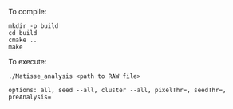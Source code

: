 To compile:

```
mkdir -p build
cd build
cmake ..
make
```

To execute:

```
./Matisse_analysis <path to RAW file> 

options: all, seed --all, cluster --all, pixelThr=, seedThr=, preAnalysis=
```
